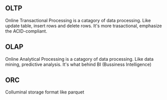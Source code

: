 ## OLTP
Online Transactional Processing is a catagory of data processing. Like update table, insert rows and delete rows. 
It's more trasactional, emphasize the ACID-compliant. 

## OLAP
Online Analytical Processing is a catagory of data processing. Like data mining, predictive analysis. 
It's what behind BI (Bussiness Intelligence)

## ORC
Colluminal storage format like parquet
